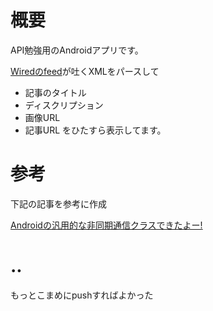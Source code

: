 # 概要
API勉強用のAndroidアプリです。


[Wiredのfeed](http://wired.jp/rssfeeder/)が吐くXMLをパースして
* 記事のタイトル
* ディスクリプション
* 画像URL
* 記事URL
をひたすら表示してます。

# 参考
下記の記事を参考に作成

[Androidの汎用的な非同期通信クラスできたよー!](http://qiita.com/otoyo/items/70cfa89bfa93ffdf6c9a)

# ..
もっとこまめにpushすればよかった
